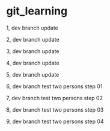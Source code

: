 # git_learning

1, dev branch update

2, dev branch update

3, dev branch update

4, dev branch update

5, dev branch update

6, dev branch test two persons step 01

7, dev branch test two persons step 02

8, dev branch test two persons step 03

9, dev branch test two persons step 04
